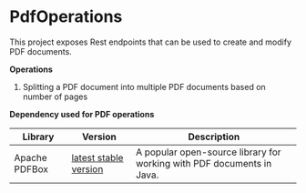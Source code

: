 # PdfOperations

This project exposes Rest endpoints that can be used to create and modify PDF documents.

**Operations**
1. Splitting a PDF document into multiple PDF documents based on number of pages

**Dependency used for PDF operations**

| Library | Version | Description |
|---|---|---|
| Apache PDFBox | [latest stable version](https://pdfbox.apache.org/) | A popular open-source library for working with PDF documents in Java. |


